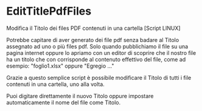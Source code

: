 # EditTitlePdfFiles
Modifica il Titolo dei files PDF contenuti in una cartella [Script LINUX]

Potrebbe capitare di aver generato dei file pdf senza badare al Titolo assegnato ad uno o più files pdf.
Solo quando pubblichiamo il file su una pagina internet oppure lo apriamo con un editor di scoprire che il nostro file ha un titolo che con corrisponde al contenuto effettivo del file, come ad esempio:
"foglio1.xlsx" oppure "Egregio ..."

Grazie a questo semplice script è possibile modificare il Titolo di tutti i file contenuti in una cartella, uno alla volta.

Puoi digitare direttamente il nuovo Titolo oppure impostare automaticamente il nome del file come Titolo.
